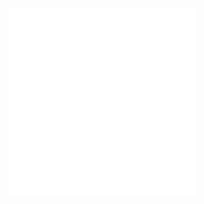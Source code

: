 <embed src="@/docs/options/plots/common/overview.en.md"></embed>
<embed src="@/docs/options/plots/special/bullet.en.md"></embed>
